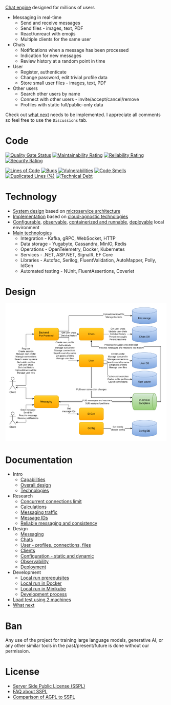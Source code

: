 [Chat engine](docs/intro-capabilities.md) designed for millions of users

* Messaging in real-time
  - Send and receive messages
  - Send files - images, text, PDF
  - React/unreact with emojis
  - Multiple clients for the same user
* Chats
  - Notifications when a message has been processed
  - Indication for new messages
  - Review history at a random point in time
* User
  - Register, authenticate
  - Change password, edit trivial profile data
  - Store small user files - images, text, PDF
* Other users
  - Search other users by name
  - Connect with other users - invite/accept/cancel/remove
  - Profiles with static full/public-only data

Check out [what next](docs/what-next.md) needs to be implemented. I appreciate all comments so feel free to use the `Discussions` tab.

# Code

[![Quality Gate Status](https://sonarcloud.io/api/project_badges/measure?project=cvetomir-todorov_CecoChat&metric=alert_status)](https://sonarcloud.io/dashboard?id=cvetomir-todorov_CecoChat)
[![Maintainability Rating](https://sonarcloud.io/api/project_badges/measure?project=cvetomir-todorov_CecoChat&metric=sqale_rating)](https://sonarcloud.io/dashboard?id=cvetomir-todorov_CecoChat)
[![Reliability Rating](https://sonarcloud.io/api/project_badges/measure?project=cvetomir-todorov_CecoChat&metric=reliability_rating)](https://sonarcloud.io/dashboard?id=cvetomir-todorov_CecoChat)
[![Security Rating](https://sonarcloud.io/api/project_badges/measure?project=cvetomir-todorov_CecoChat&metric=security_rating)](https://sonarcloud.io/dashboard?id=cvetomir-todorov_CecoChat)

[![Lines of Code](https://sonarcloud.io/api/project_badges/measure?project=cvetomir-todorov_CecoChat&metric=ncloc)](https://sonarcloud.io/dashboard?id=cvetomir-todorov_CecoChat)
[![Bugs](https://sonarcloud.io/api/project_badges/measure?project=cvetomir-todorov_CecoChat&metric=bugs)](https://sonarcloud.io/dashboard?id=cvetomir-todorov_CecoChat)
[![Vulnerabilities](https://sonarcloud.io/api/project_badges/measure?project=cvetomir-todorov_CecoChat&metric=vulnerabilities)](https://sonarcloud.io/dashboard?id=cvetomir-todorov_CecoChat)
[![Code Smells](https://sonarcloud.io/api/project_badges/measure?project=cvetomir-todorov_CecoChat&metric=code_smells)](https://sonarcloud.io/dashboard?id=cvetomir-todorov_CecoChat)
[![Duplicated Lines (%)](https://sonarcloud.io/api/project_badges/measure?project=cvetomir-todorov_CecoChat&metric=duplicated_lines_density)](https://sonarcloud.io/dashboard?id=cvetomir-todorov_CecoChat)
[![Technical Debt](https://sonarcloud.io/api/project_badges/measure?project=cvetomir-todorov_CecoChat&metric=sqale_index)](https://sonarcloud.io/dashboard?id=cvetomir-todorov_CecoChat)

# Technology

* [System design](docs/intro-design.md) based on [microservice architecture](https://microservices.io/)
* [Implementation](source) based on [cloud-agnostic technologies](docs/intro-technologies.md)
* [Configurable](docs/design-configuration.md), [observable](docs/design-observability.md), [containerized and runnable](docs/dev-run-prerequisites.md), [deployable](docs/design-deployment.md) local environment
* [Main technologies](docs/intro-technologies.md)
  - Integration - Kafka, gRPC, WebSocket, HTTP
  - Data storage - Yugabyte, Cassandra, MinIO, Redis
  - Operations - OpenTelemetry, Docker, Kubernetes
  - Services - .NET, ASP.NET, SignalR, EF Core
  - Libraries - Autofac, Serilog, FluentValidation, AutoMapper, Polly, IdGen
  - Automated testing - NUnit, FluentAssertions, Coverlet

# Design

![Design](docs/images/cecochat-overall.png)

# Documentation

* Intro
  - [Capabilities](docs/intro-capabilities.md)
  - [Overall design](docs/intro-design.md)
  - [Technologies](docs/intro-technologies.md)
* Research
  - [Concurrent connections limit](docs/research-connection-limit.md)
  - [Calculations](docs/research-calculations.md)
  - [Messaging traffic](docs/research-messaging-traffic.md)
  - [Message IDs](docs/research-message-ids.md)
  - [Reliable messaging and consistency](docs/research-reliable-messaging-consistency.md)
* Design
  - [Messaging](docs/design-messaging.md)
  - [Chats](docs/design-chats.md)
  - [User - profiles, connections, files](docs/design-users.md)
  - [Clients](docs/design-clients.md)
  - [Configuration - static and dynamic](docs/design-configuration.md)
  - [Observability](docs/design-observability.md)
  - [Deployment](docs/design-deployment.md)
* Development
  - [Local run prerequisites](docs/dev-run-prerequisites.md)
  - [Local run in Docker](docs/dev-run-docker.md)
  - [Local run in Minikube](docs/dev-run-minikube.md)
  - [Development process](docs/dev-process.md)
* [Load test using 2 machines](docs/load-test.md)
* [What next](docs/what-next.md)

# Ban

Any use of the project for training large language models, generative AI, or any other similar tools in the past/present/future is done without our permission.

# License

* [Server Side Public License (SSPL)](https://www.mongodb.com/licensing/server-side-public-license)
* [FAQ about SSPL](https://www.mongodb.com/licensing/server-side-public-license/faq)
* [Comparison of AGPL to SSPL](https://webassets.mongodb.com/_com_assets/legal/SSPL-compared-to-AGPL.pdf)
